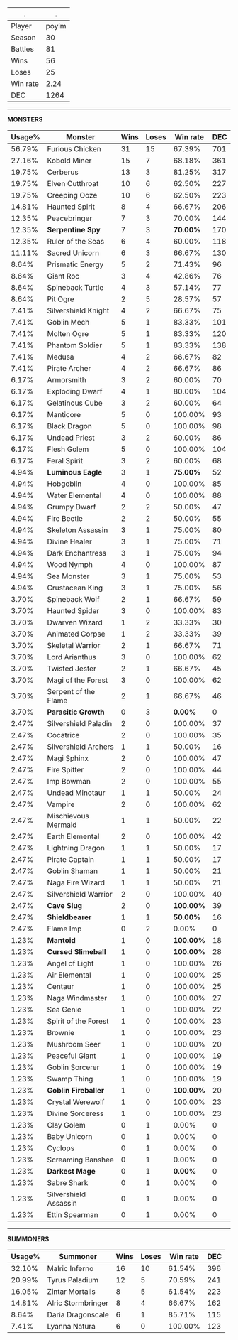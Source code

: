 .|.
|-|-
Player|poyim
Season|30
Battles|81
Wins|56
Loses|25
Win rate|2.24
DEC|1264

---
**MONSTERS**

Usage%|Monster|Wins|Loses|Win rate|DEC|
-|-|-|-|-|-|
56.79%|Furious Chicken|31|15|67.39%|701|
27.16%|Kobold Miner|15|7|68.18%|361|
19.75%|Cerberus|13|3|81.25%|317|
19.75%|Elven Cutthroat|10|6|62.50%|227|
19.75%|Creeping Ooze|10|6|62.50%|223|
14.81%|Haunted Spirit|8|4|66.67%|206|
12.35%|Peacebringer|7|3|70.00%|144|
12.35%|**Serpentine Spy**|7|3|**70.00%**|170|
12.35%|Ruler of the Seas|6|4|60.00%|118|
11.11%|Sacred Unicorn|6|3|66.67%|130|
8.64%|Prismatic Energy|5|2|71.43%|96|
8.64%|Giant Roc|3|4|42.86%|76|
8.64%|Spineback Turtle|4|3|57.14%|77|
8.64%|Pit Ogre|2|5|28.57%|57|
7.41%|Silvershield Knight|4|2|66.67%|75|
7.41%|Goblin Mech|5|1|83.33%|101|
7.41%|Molten Ogre|5|1|83.33%|120|
7.41%|Phantom Soldier|5|1|83.33%|138|
7.41%|Medusa|4|2|66.67%|82|
7.41%|Pirate Archer|4|2|66.67%|86|
6.17%|Armorsmith|3|2|60.00%|70|
6.17%|Exploding Dwarf|4|1|80.00%|104|
6.17%|Gelatinous Cube|3|2|60.00%|64|
6.17%|Manticore|5|0|100.00%|93|
6.17%|Black Dragon|5|0|100.00%|98|
6.17%|Undead Priest|3|2|60.00%|86|
6.17%|Flesh Golem|5|0|100.00%|104|
6.17%|Feral Spirit|3|2|60.00%|68|
4.94%|**Luminous Eagle**|3|1|**75.00%**|52|
4.94%|Hobgoblin|4|0|100.00%|85|
4.94%|Water Elemental|4|0|100.00%|88|
4.94%|Grumpy Dwarf|2|2|50.00%|47|
4.94%|Fire Beetle|2|2|50.00%|55|
4.94%|Skeleton Assassin|3|1|75.00%|80|
4.94%|Divine Healer|3|1|75.00%|71|
4.94%|Dark Enchantress|3|1|75.00%|94|
4.94%|Wood Nymph|4|0|100.00%|87|
4.94%|Sea Monster|3|1|75.00%|53|
4.94%|Crustacean King|3|1|75.00%|56|
3.70%|Spineback Wolf|2|1|66.67%|59|
3.70%|Haunted Spider|3|0|100.00%|83|
3.70%|Dwarven Wizard|1|2|33.33%|30|
3.70%|Animated Corpse|1|2|33.33%|39|
3.70%|Skeletal Warrior|2|1|66.67%|71|
3.70%|Lord Arianthus|3|0|100.00%|62|
3.70%|Twisted Jester|2|1|66.67%|45|
3.70%|Magi of the Forest|3|0|100.00%|62|
3.70%|Serpent of the Flame|2|1|66.67%|46|
3.70%|**Parasitic Growth**|0|3|**0.00%**|0|
2.47%|Silvershield Paladin|2|0|100.00%|37|
2.47%|Cocatrice|2|0|100.00%|35|
2.47%|Silvershield Archers|1|1|50.00%|16|
2.47%|Magi Sphinx|2|0|100.00%|47|
2.47%|Fire Spitter|2|0|100.00%|44|
2.47%|Imp Bowman|2|0|100.00%|55|
2.47%|Undead Minotaur|1|1|50.00%|24|
2.47%|Vampire|2|0|100.00%|62|
2.47%|Mischievous Mermaid|1|1|50.00%|22|
2.47%|Earth Elemental|2|0|100.00%|42|
2.47%|Lightning Dragon|1|1|50.00%|17|
2.47%|Pirate Captain|1|1|50.00%|17|
2.47%|Goblin Shaman|1|1|50.00%|21|
2.47%|Naga Fire Wizard|1|1|50.00%|21|
2.47%|Silvershield Warrior|2|0|100.00%|40|
2.47%|**Cave Slug**|2|0|**100.00%**|39|
2.47%|**Shieldbearer**|1|1|**50.00%**|16|
2.47%|Flame Imp|0|2|0.00%|0|
1.23%|**Mantoid**|1|0|**100.00%**|18|
1.23%|**Cursed Slimeball**|1|0|**100.00%**|28|
1.23%|Angel of Light|1|0|100.00%|26|
1.23%|Air Elemental|1|0|100.00%|25|
1.23%|Centaur|1|0|100.00%|25|
1.23%|Naga Windmaster|1|0|100.00%|27|
1.23%|Sea Genie|1|0|100.00%|22|
1.23%|Spirit of the Forest|1|0|100.00%|23|
1.23%|Brownie|1|0|100.00%|23|
1.23%|Mushroom Seer|1|0|100.00%|20|
1.23%|Peaceful Giant|1|0|100.00%|19|
1.23%|Goblin Sorcerer|1|0|100.00%|19|
1.23%|Swamp Thing|1|0|100.00%|19|
1.23%|**Goblin Fireballer**|1|0|**100.00%**|20|
1.23%|Crystal Werewolf|1|0|100.00%|23|
1.23%|Divine Sorceress|1|0|100.00%|23|
1.23%|Clay Golem|0|1|0.00%|0|
1.23%|Baby Unicorn|0|1|0.00%|0|
1.23%|Cyclops|0|1|0.00%|0|
1.23%|Screaming Banshee|0|1|0.00%|0|
1.23%|**Darkest Mage**|0|1|**0.00%**|0|
1.23%|Sabre Shark|0|1|0.00%|0|
1.23%|Silvershield Assassin|0|1|0.00%|0|
1.23%|Ettin Spearman|0|1|0.00%|0|

---
**SUMMONERS**

Usage%|Summoner|Wins|Loses|Win rate|DEC|
-|-|-|-|-|-|
32.10%|Malric Inferno|16|10|61.54%|396|
20.99%|Tyrus Paladium|12|5|70.59%|241|
16.05%|Zintar Mortalis|8|5|61.54%|223|
14.81%|Alric Stormbringer|8|4|66.67%|162|
8.64%|Daria Dragonscale|6|1|85.71%|115|
7.41%|Lyanna Natura|6|0|100.00%|123|
